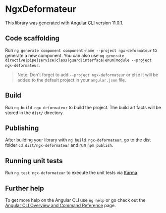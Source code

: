 # NgxDeformateur

This library was generated with [Angular CLI](https://github.com/angular/angular-cli) version 11.0.1.

## Code scaffolding

Run `ng generate component component-name --project ngx-deformateur` to generate a new component. You can also use `ng generate directive|pipe|service|class|guard|interface|enum|module --project ngx-deformateur`.
> Note: Don't forget to add `--project ngx-deformateur` or else it will be added to the default project in your `angular.json` file. 

## Build

Run `ng build ngx-deformateur` to build the project. The build artifacts will be stored in the `dist/` directory.

## Publishing

After building your library with `ng build ngx-deformateur`, go to the dist folder `cd dist/ngx-deformateur` and run `npm publish`.

## Running unit tests

Run `ng test ngx-deformateur` to execute the unit tests via [Karma](https://karma-runner.github.io).

## Further help

To get more help on the Angular CLI use `ng help` or go check out the [Angular CLI Overview and Command Reference](https://angular.io/cli) page.
